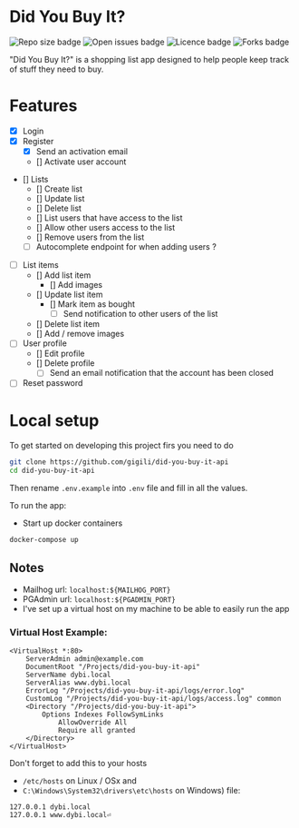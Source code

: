 # Did You Buy It?

![Repo size badge](https://img.shields.io/github/repo-size/gigili/did-you-buy-it-api?style=for-the-badge)
![Open issues badge](https://img.shields.io/github/issues/gigili/did-you-buy-it-api?style=for-the-badge)
![Licence badge](https://img.shields.io/github/license/gigili/did-you-buy-it-api?style=for-the-badge)
![Forks badge](https://img.shields.io/github/forks/gigili/did-you-buy-it-api?style=for-the-badge)

"Did You Buy It?" is a shopping list app designed to help people keep track of stuff they need to buy.

# Features

* [x] Login
* [x] Register
    * [x] Send an activation email
    * [] Activate user account
* [] Lists
    * [] Create list
    * [] Update list
    * [] Delete list
    * [] List users that have access to the list
    * [] Allow other users access to the list
    * [] Remove users from the list
    * [ ] Autocomplete endpoint for when adding users ?
* [ ] List items
    * [] Add list item
        * [] Add images
    * [] Update list item
        * [] Mark item as bought
            * [ ] Send notification to other users of the list
    * [] Delete list item
    * [] Add / remove images
* [ ] User profile
    * [] Edit profile
    * [] Delete profile
        * [ ] Send an email notification that the account has been closed
* [ ] Reset password

# Local setup

To get started on developing this project firs you need to do

```sh
git clone https://github.com/gigili/did-you-buy-it-api
cd did-you-buy-it-api
```

Then rename `.env.example` into `.env` file and fill in all the values.

To run the app:

* Start up docker containers

```shell
docker-compose up
```

## Notes

* Mailhog url: `localhost:${MAILHOG_PORT}`
* PGAdmin url: `localhost:${PGADMIN_PORT}`
* I've set up a virtual host on my machine to be able to easily run the app

### Virtual Host Example:

```apacheconf
<VirtualHost *:80>
    ServerAdmin admin@example.com
    DocumentRoot "/Projects/did-you-buy-it-api"
    ServerName dybi.local
    ServerAlias www.dybi.local
    ErrorLog "/Projects/did-you-buy-it-api/logs/error.log"
    CustomLog "/Projects/did-you-buy-it-api/logs/access.log" common
    <Directory "/Projects/did-you-buy-it-api">
        Options Indexes FollowSymLinks
            AllowOverride All
            Require all granted          
    </Directory>
</VirtualHost>
```

Don't forget to add this to your hosts

* `/etc/hosts` on Linux / OSx and
* `C:\Windows\System32\drivers\etc\hosts` on Windows) file:

```apacheconf
127.0.0.1 dybi.local
127.0.0.1 www.dybi.local⏎   
```
